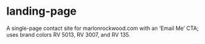 # landing-page
A single-page contact site for marlonrockwood.com with an ‘Email Me’ CTA; uses brand colors RV 5013, RV 3007, and RV 135.
